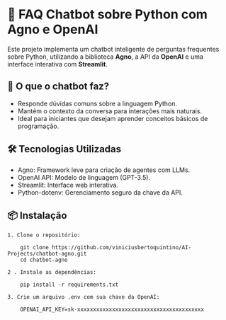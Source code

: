 # 🤖 FAQ Chatbot sobre Python com Agno e OpenAI

Este projeto implementa um chatbot inteligente de perguntas frequentes sobre Python, utilizando a biblioteca **Agno**, a API da **OpenAI** e uma interface interativa com **Streamlit**.

## 🧠 O que o chatbot faz?

- Responde dúvidas comuns sobre a linguagem Python.
- Mantém o contexto da conversa para interações mais naturais.
- Ideal para iniciantes que desejam aprender conceitos básicos de programação.

## 🛠️ Tecnologias Utilizadas

- Agno: Framework leve para criação de agentes com LLMs.
- OpenAI API: Modelo de linguagem (GPT-3.5).
- Streamlit: Interface web interativa.
- Python-dotenv: Gerenciamento seguro da chave da API.

## 📦 Instalação

    1. Clone o repositório:

        git clone https://github.com/viniciusbertoquintino/AI-Projects/chatbot-agno.git
        cd chatbot-agno

    2 . Instale as dependências:

        pip install -r requirements.txt

    3. Crie um arquivo .env com sua chave da OpenAI:

        OPENAI_API_KEY=sk-xxxxxxxxxxxxxxxxxxxxxxxxxxxxxxxxxxxxxxxx